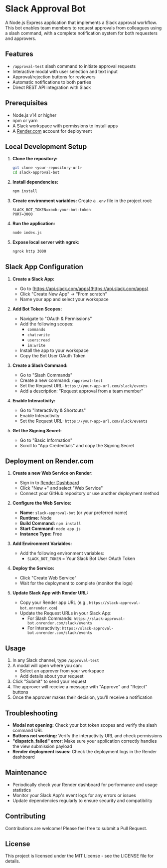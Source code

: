 # Slack Approval Bot

A Node.js Express application that implements a Slack approval workflow. This bot enables team members to request approvals from colleagues using a slash command, with a complete notification system for both requesters and approvers.

## Features

- `/approval-test` slash command to initiate approval requests
- Interactive modal with user selection and text input
- Approval/rejection buttons for reviewers
- Automatic notifications to both parties
- Direct REST API integration with Slack

## Prerequisites

- Node.js v14 or higher
- npm or yarn
- A Slack workspace with permissions to install apps
- A [Render.com](https://render.com) account for deployment

## Local Development Setup

1. **Clone the repository:**
   ```bash
   git clone <your-repository-url>
   cd slack-approval-bot
   ```

2. **Install dependencies:**
   ```bash
   npm install
   ```

3. **Create environment variables:**
   Create a `.env` file in the project root:
   ```
   SLACK_BOT_TOKEN=xoxb-your-bot-token
   PORT=3000
   ```

4. **Run the application:**
   ```bash
   node index.js
   ```

5. **Expose local server with ngrok:**
   ```bash
   ngrok http 3000
   ```

## Slack App Configuration

1. **Create a Slack App:**
   - Go to [https://api.slack.com/apps](https://api.slack.com/apps)
   - Click "Create New App" → "From scratch"
   - Name your app and select your workspace

2. **Add Bot Token Scopes:**
   - Navigate to "OAuth & Permissions"
   - Add the following scopes:
     - `commands`
     - `chat:write`
     - `users:read`
     - `im:write`
   - Install the app to your workspace
   - Copy the Bot User OAuth Token

3. **Create a Slash Command:**
   - Go to "Slash Commands"
   - Create a new command: `/approval-test`
   - Set the Request URL: `https://your-app-url.com/slack/events`
   - Add a description: "Request approval from a team member"

4. **Enable Interactivity:**
   - Go to "Interactivity & Shortcuts"
   - Enable Interactivity
   - Set the Request URL: `https://your-app-url.com/slack/events`

5. **Get the Signing Secret:**
   - Go to "Basic Information"
   - Scroll to "App Credentials" and copy the Signing Secret

## Deployment on Render.com

1. **Create a new Web Service on Render:**
   - Sign in to [Render Dashboard](https://dashboard.render.com)
   - Click "New +" and select "Web Service"
   - Connect your GitHub repository or use another deployment method

2. **Configure the Web Service:**
   - **Name:** `slack-approval-bot` (or your preferred name)
   - **Runtime:** Node
   - **Build Command:** `npm install`
   - **Start Command:** `node app.js`
   - **Instance Type:** Free 

3. **Add Environment Variables:**
   - Add the following environment variables:
     - `SLACK_BOT_TOKEN` = Your Slack Bot User OAuth Token

4. **Deploy the Service:**
   - Click "Create Web Service"
   - Wait for the deployment to complete (monitor the logs)

5. **Update Slack App with Render URL:**
   - Copy your Render app URL (e.g., `https://slack-approval-bot.onrender.com`)
   - Update the Request URLs in your Slack App:
     - For Slash Commands: `https://slack-approval-bot.onrender.com/slack/events`
     - For Interactivity: `https://slack-approval-bot.onrender.com/slack/events`

## Usage

1. In any Slack channel, type `/approval-test`
2. A modal will open where you can:
   - Select an approver from your workspace
   - Add details about your request
3. Click "Submit" to send your request
4. The approver will receive a message with "Approve" and "Reject" buttons
5. Once the approver makes their decision, you'll receive a notification

## Troubleshooting

- **Modal not opening:** Check your bot token scopes and verify the slash command URL
- **Buttons not working:** Verify the interactivity URL and check permissions
- **"dispatch_failed" error:** Make sure your application correctly handles the view submission payload
- **Render deployment issues:** Check the deployment logs in the Render dashboard

## Maintenance

- Periodically check your Render dashboard for performance and usage statistics
- Monitor your Slack App's event logs for any errors or issues
- Update dependencies regularly to ensure security and compatibility

## Contributing

Contributions are welcome! Please feel free to submit a Pull Request.

## License

This project is licensed under the MIT License - see the LICENSE file for details.
